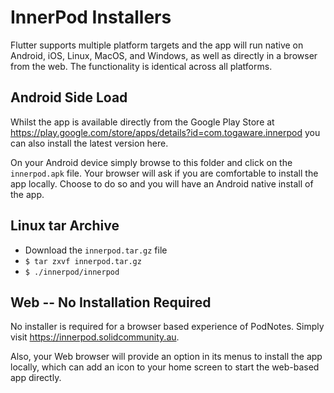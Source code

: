 # InnerPod Installers

Flutter supports multiple platform targets and the app will run native
on Android, iOS, Linux, MacOS, and Windows, as well as directly in a
browser from the web. The functionality is identical across all
platforms.

## Android Side Load

Whilst the app is available directly from the Google Play Store at
https://play.google.com/store/apps/details?id=com.togaware.innerpod
you can also install the latest version here.

On your Android device simply browse to this folder and click on the
`innerpod.apk` file. Your browser will ask if you are comfortable to install
the app locally. Choose to do so and you will have an Android native
install of the app.

## Linux tar Archive

+ Download the `innerpod.tar.gz` file 
+ `$ tar zxvf innerpod.tar.gz`
+ `$ ./innerpod/innerpod`

## Web -- No Installation Required

No installer is required for a browser based experience of
PodNotes. Simply visit https://innerpod.solidcommunity.au. 

Also, your Web browser will provide an option in its menus to install
the app locally, which can add an icon to your home screen to start
the web-based app directly.

